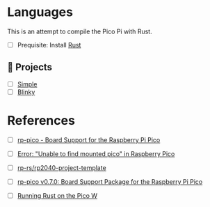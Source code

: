 # Languages

This is an attempt to compile the Pico Pi with Rust.


- [ ] Prequisite: Install [Rust](install)

## :scroll: Projects

- [ ] [Simple](simple)
- [ ] [Blinky](blinky)

# References

- [ ] [rp-pico - Board Support for the Raspberry Pi Pico](https://crates.io/crates/rp-pico)
- [ ] [Error: "Unable to find mounted pico" in Raspberry Pico](https://kresna.dev/raspberry-pico-unable-to-find-mounted-pico/)
- [ ] [rp-rs/rp2040-project-template](https://github.com/rp-rs/rp2040-project-template)
- [ ] [rp-pico v0.7.0: Board Support Package for the Raspberry Pi Pico](https://crates.io/crates/rp-pico)
- [ ] [Running Rust on the Pico W](https://www.youtube.com/watch?v=vwFWBP0IuRU)

